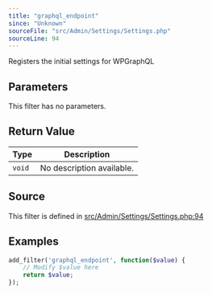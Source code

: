 ```yaml
---
title: "graphql_endpoint"
since: "Unknown"
sourceFile: "src/Admin/Settings/Settings.php"
sourceLine: 94
---
```



Registers the initial settings for WPGraphQL

## Parameters

This filter has no parameters.



## Return Value

| Type | Description |
|------|-------------|
| `void` | No description available. |



## Source

This filter is defined in [src/Admin/Settings/Settings.php:94](https://github.com/wp-graphql/wp-graphql/blob/develop/src/Admin/Settings/Settings.php#L94)


## Examples

```php
add_filter('graphql_endpoint', function($value) {
    // Modify $value here
    return $value;
});
```